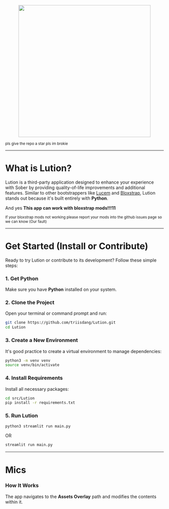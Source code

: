 <p align="center">
  <img src="https://files.catbox.moe/8wgto6.svg" width="420">
</p>
<sub>pls give the repo a star pls im brokie</sub>

----

# What is Lution?

Lution is a third-party application designed to enhance your experience with Sober by providing quality-of-life improvements and additional features. Similar to other bootstrappers like [Lucem](https://github.com/xTrayambak/lucem) and [Bloxstrap](https://github.com/bloxstraplabs/bloxstrap), Lution stands out because it's built entirely with **Python**.

And yes **This app can work with bloxstrap mods!!!11** 

<sub>If your bloxstrap mods not working please report your mods into the github issues page so we can know (Our fault)</sub>


-----

# Get Started (Install or Contribute)

Ready to try Lution or contribute to its development? Follow these simple steps:

### 1\. Get Python

Make sure you have **Python** installed on your system.

### 2\. Clone the Project

Open your terminal or command prompt and run:

```bash
git clone https://github.com/triisdang/Lution.git
cd Lution
```

### 3\. Create a New Environment

It's good practice to create a virtual environment to manage dependencies:

```bash
python3 -m venv venv
source venv/bin/activate 
```

### 4\. Install Requirements

Install all necessary packages:

```bash
cd src/Lution
pip install -r requirements.txt
```

### 5\. Run Lution


```bash
python3 streamlit run main.py
```
OR
```bash
streamlit run main.py
```
-----
# Mics

### How It Works
The app navigates to the **Assets Overlay** path and modifies the contents within it.

